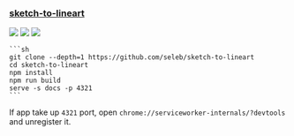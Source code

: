 ### [sketch-to-lineart](https://github.com/seleb/sketch-to-lineart)

![](https://img.shields.io/github/license/seleb/sketch-to-lineart) [![](https://img.shields.io/github/last-commit/scillidan/sketch-to-lineart/main)](https://github.com/scillidan/sketch-to-lineart) ![](https://img.shields.io/badge/Vercel-black?style=flat&logo=Vercel&logoColor=white)

````{tab} From source
```sh
git clone --depth=1 https://github.com/seleb/sketch-to-lineart
cd sketch-to-lineart
npm install
npm run build
serve -s docs -p 4321
```
````

If app take up `4321` port, open `chrome://serviceworker-internals/?devtools` and unregister it.